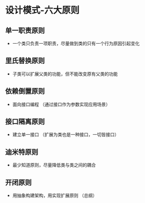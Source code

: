 # 设计模式-六大原则
## 单一职责原则
* 一个类只负责一项职责，尽量做到类的只有一个行为原因引起变化

## 里氏替换原则
* 子类可以扩展父类的功能，但不能改变原有父类的功能

## 依赖倒置原则
* 面向接口编程 （通过接口作为参数实现应用场景）

## 接口隔离原则
* 建立单一接口 （扩展为类也是一种接口，一切皆接口）

## 迪米特原则
* 最少知道原则，尽量降低类与类之间的耦合

## 开闭原则
* 用抽象构建架构，用实现扩展原则 （总纲）